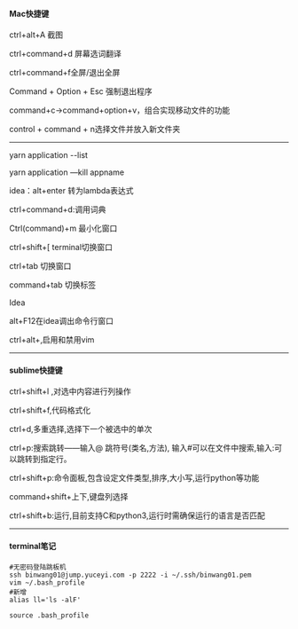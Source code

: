 #### Mac快捷键

ctrl+alt+A 截图

ctrl+command+d 屏幕选词翻译

ctrl+command+f全屏/退出全屏

Command + Option + Esc 强制退出程序

command+c->command+option+v，组合实现移动文件的功能

 control + command + n选择文件并放入新文件夹

---



yarn application --list

yarn application —kill appname

idea：alt+enter 转为lambda表达式

ctrl+command+d:调用词典

Ctrl(command)+m 最小化窗口

ctrl+shift+[ terminal切换窗口

ctrl+tab 切换窗口

command+tab 切换标签

Idea 

alt+F12在idea调出命令行窗口

ctrl+alt+,启用和禁用vim

---

#### sublime快捷键

ctrl+shift+l ,对选中内容进行列操作

ctrl+shift+f,代码格式化

ctrl+d,多重选择,选择下一个被选中的单次

ctrl+p:搜索跳转——输入@ 跳符号(类名,方法), 输入#可以在文件中搜索,输入:可以跳转到指定行。

ctrl+shift+p:命令面板,包含设定文件类型,排序,大小写,运行python等功能

command+shift+上下,键盘列选择

ctrl+shift+b:运行,目前支持C和python3,运行时需确保运行的语言是否匹配



---

#### terminal笔记

```shell
#无密码登陆跳板机
ssh binwang01@jump.yuceyi.com -p 2222 -i ~/.ssh/binwang01.pem
vim ~/.bash_profile
#新增
alias ll='ls -alF'

source .bash_profile

```

